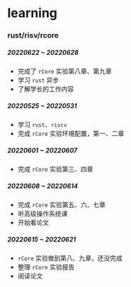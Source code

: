 # learning
### rust/risv/rcore

##### 20220622 ~ 20220628

- 完成了 `rCore` 实验第八章、第九章
- 学习 `rust` 异步
- 了解学长的工作内容



##### 20220525 ~ 20220531

- 学习 `rust`、`riscv`
- 完成 `rCore` 实验环境配置，第一、二章



##### 20220601 ~ 20220607

- 完成 `rCore` 实验第三、四章



##### 20220608 ~ 20220614

- 完成 `rCore` 实验第五、六、七章
- 听高级操作系统课
- 开始看论文



##### 20220615 ~ 20220621

-  `rCore` 实验做到第八、九章，还没完成
-  整理 `rCore` 实验报告
-  阅读论文
